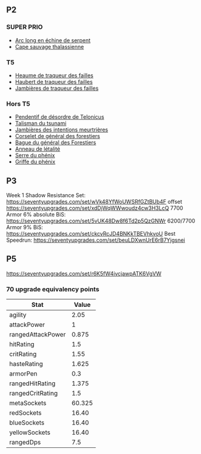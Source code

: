 ## P2

### SUPER PRIO
- [Arc long en échine de serpent](https://fr.tbc.wowhead.com/item=30105/arc-long-en-%C3%A9chine-de-serpent)
- [Cape sauvage thalassienne](https://fr.tbc.wowhead.com/item=29994/cape-sauvage-thalassienne)


### T5
- [Heaume de traqueur des failles](https://tbc.wowhead.com/item=30141/rift-stalker-helm)
- [Haubert de traqueur des failles](https://fr.tbc.wowhead.com/item=30139/haubert-de-traqueur-des-failles)
- [Jambières de traqueur des failles](https://fr.tbc.wowhead.com/item=30142/jambi%C3%A8res-de-traqueur-des-failles)

### Hors T5
- [Pendentif de désordre de Telonicus](https://fr.tbc.wowhead.com/item=30017/pendentif-de-d%C3%A9sordre-de-telonicus)
- [Talisman du tsunami](https://fr.tbc.wowhead.com/item=30627/talisman-du-tsunami)
- [Jambières des intentions meurtrières](https://fr.tbc.wowhead.com/item=29995/jambi%C3%A8res-des-intentions-meurtri%C3%A8res)
- [Corselet de général des forestiers](https://fr.tbc.wowhead.com/item=30054/corselet-de-g%C3%A9n%C3%A9ral-des-forestiers)
- [Bague du général des Forestiers](https://fr.tbc.wowhead.com/item=29997/bague-du-g%C3%A9n%C3%A9ral-des-forestiers)
- [Anneau de létalité](https://fr.tbc.wowhead.com/item=30052/anneau-de-l%C3%A9talit%C3%A9)
- [Serre du phénix](https://fr.tbc.wowhead.com/item=32944/serre-du-ph%C3%A9nix)
- [Griffe du phénix](https://fr.tbc.wowhead.com/item=29948/griffe-du-ph%C3%A9nix)


## P3 
Week 1 Shadow Resistance Set: https://seventyupgrades.com/set/wVk48YfWoUWSRfGZtBUb4F
offset https://seventyupgrades.com/set/xdDjWqWWwoudz4cw3H3LcQ
7700 Armor 6% absolute BiS: https://seventyupgrades.com/set/5vUK48Dw8f6Td2p5QzGNWr
6200/7700 Armor 9% BiS: https://seventyupgrades.com/set/ckcvRcJD4BNKkTBEVhkvoU
Best Speedrun: https://seventyupgrades.com/set/beuLDXwnUrE6rB7Yjgsnei

## P5
https://seventyupgrades.com/set/r6K5fW4ivcjawpATK6VgVW


### 70 upgrade equivalency points


| Stat | Value |
| ---  | --- |
| agility | 2.05 |
|attackPower | 1 |
|rangedAttackPower|0.875|
|hitRating|1.5|
|critRating|1.55|
|hasteRating|1.625|
|armorPen|0.3|
|rangedHitRating|1.375|
|rangedCritRating|1.5|
|metaSockets|60.325|
|redSockets|16.40|
|blueSockets|16.40|
|yellowSockets|16.40|
|rangedDps|7.5|
